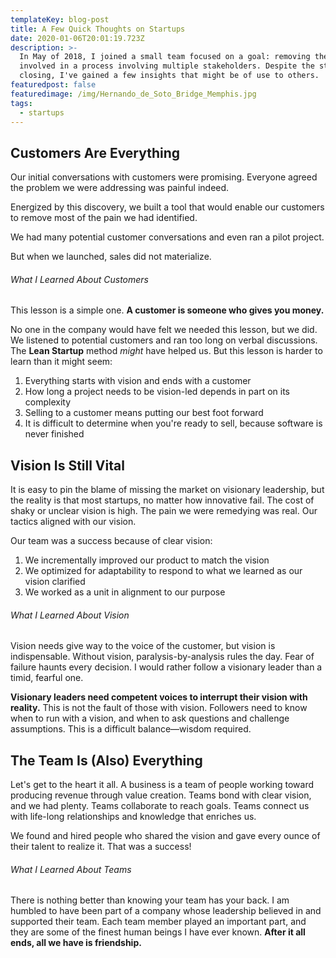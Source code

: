 ```yaml
---
templateKey: blog-post
title: A Few Quick Thoughts on Startups
date: 2020-01-06T20:01:19.723Z
description: >-
  In May of 2018, I joined a small team focused on a goal: removing the pain
  involved in a process involving multiple stakeholders. Despite the startup's
  closing, I've gained a few insights that might be of use to others.
featuredpost: false
featuredimage: /img/Hernando_de_Soto_Bridge_Memphis.jpg
tags:
  - startups
---
```

## Customers Are Everything

 Our initial conversations with customers were promising.  Everyone agreed the problem we were addressing was painful indeed. 

Energized by this discovery, we built a tool that would enable our customers to remove most of the pain we had identified.

We had many potential customer conversations and even ran a pilot project. 

But when we launched, sales did not materialize.

###### What I Learned About Customers

This lesson is a simple one. **A customer is someone who gives you money.** 

No one in the company would have felt we needed this lesson, but we did. We listened to potential customers and ran too long on verbal discussions. The **Lean Startup** method *might* have helped us. But this lesson is harder to learn than it might seem:

1. Everything starts with vision and ends with a customer
2. How long a project needs to be vision-led depends in part on its complexity
3. Selling to a customer means putting our best foot forward
4. It is difficult to determine when you're ready to sell, because software is never finished

## Vision Is Still Vital

It is easy to pin the blame of missing the market on visionary leadership, but the reality is that most startups, no matter how innovative fail. The cost of shaky or unclear vision is high. The pain we were remedying was real. Our tactics aligned with our vision.

Our team was a success because of clear vision:

1. We incrementally improved our product to match the vision
2. We optimized for adaptability to respond to what we learned as our vision clarified
3. We worked as a unit in alignment to our purpose

###### What I Learned About Vision

Vision needs give way to the voice of the customer, but vision is indispensable. Without vision, paralysis-by-analysis rules the day. Fear of failure haunts every decision. I would rather follow a visionary leader than a timid, fearful one.

**Visionary leaders need competent voices to interrupt their vision with reality.** This is not the fault of those with vision. Followers need to know when to run with a vision, and when to ask questions and challenge assumptions. This is a difficult balance—wisdom required.

## The Team Is (Also) Everything

Let's get to the heart it all. A business is a team of people working toward producing revenue through value creation. Teams bond with clear vision, and we had plenty. Teams collaborate to reach goals. Teams connect us with life-long relationships and knowledge that enriches us. 

We found and hired people who shared the vision and gave every ounce of their talent to realize it. That was a success!

###### What I Learned About Teams

There is nothing better than knowing your team has your back. I am humbled to have been part of a company whose leadership believed in and supported their team. Each team member played an important part, and they are some of the finest human beings I have ever known. **After it all ends, all we have is friendship.**
